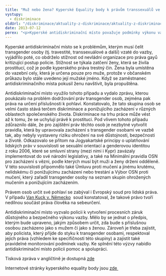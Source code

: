 ```yaml
---
title: "Muž nebo žena? Kyperské Equality body k právům transsexuálů ve vazbě"
vystupy:
  - diskriminace
oldUrl: "/diskriminace/aktuality-z-diskriminace/aktuality-z-diskriminace-2013/muz-nebo-zena-kyperske-equality-body-k-pravum-transsexualu-ve-vazbe/"
date: 2013-07-12
perex: "<p>Kyperské antidiskriminační místo považuje podmínky výkonu vazby podle stávající právní úpravy za diskriminační vůči transgender osobám a vyzvalo policii k zpracování předpisů, které budou zárukou práv, bezpečnosti a důstojnosti těchto osob.</p>"
---
```


<!-- imported from the old website -->

<p class="align-blok">Kyperské antidiskriminační místo se k problémům, kterým musí čelit transgender osoby (tj. travestité, transsexuálové a další) vzaté do vazby, vyjádřilo poté, co obdrželo stížnost od nevládní organizace pro práva gayů kritizující postup policie. Stížnost se týkala zatčení ženy, která se živila prostitucí, což je podle kyperského práva trestný čin. Žena byla umístěna do vazební cely, která je určena pouze pro muže, protože v občanském průkazu bylo stále uvedeno její mužské jméno. Když se zaměstnanec antidiskriminačního místa pokusil ženu navštívit, byla propuštěna.</p><p class="align-blok">Antidiskriminační místo využilo tohoto případu a vydalo zprávu, kterou poukázalo na problém dodržování práv transgender osob, zejména pak práva na určení příslušnosti k pohlaví. Konstatovalo, že tato skupina osob se velmi často stává terčem diskriminace a ponižujícího zacházení v různých oblastech společenského života. Diskriminace na trhu práce může vést až k tomu, že se uchylují právě k prostituci. Pod vlivem tohoto případu zdůraznilo dále, že pro zajištění práv těchto osob je nezbytné vytvořit pravidla, která by upravovala zacházení s transgender osobami ve vazbě tak, aby nebyly vystaveny riziku ohrožení na své důstojnosti, bezpečnosti a životě. Odkazovalo se přitom na Jogyakartské principy o uplatňování lidských práv v souvislosti se sexuální orientací a genderovou identitou z roku 2006, které se smluvní strany (mezi nimi i Kypr) zavázaly implementovat do své národní legislativy, a také na Minimální pravidla OSN pro zacházení s vězni, podle kterých musí být muži a ženy drženi odděleně. V této souvislosti připomnělo také Úmluvu proti mučení a jinému krutému, nelidskému či ponižujícímu zacházení nebo trestání a Výbor OSN proti mučení, který zařadil transgender osoby na seznam skupin ohrožených mučením a ponižujícím zacházením. </p><p class="align-blok">Právem osob určit své pohlaví se zabýval i Evropský soud pro lidská práva. V případu <a title="Otevření do nového okna" href="http://echr.ketse.com/doc/35968.97-en-20011018/view/" target="_blank">Van Kuck v. Německo</a>  soud konstatoval, že takové právo tvoří nedílnou součást práva člověka na sebeurčení.</p><p class="align-blok">Antidiskriminační místo vyzvalo policii k vytvoření procesních záruk důstojného a bezpečného výkonu vazby. Mělo by se jednat o předpis, kterým bude upraveno, jakým způsobem určit, zda bude s příslušnou osobou zacházeno jako s mužem či jako s ženou. Zároveň je třeba zajistit, aby policista, který přijde do styku k transgender osobami, respektoval jejich práva (vzhledem ke specifičnosti této skupiny) a zajistit také pravidelné monitorování podmínek vazby. Ke splnění této výzvy nabídlo antidiskriminační místo policii pomoc a spolupráci.</p><p>Tisková zpráva v angličtině je dostupná <a href="/http://" target="http://www.non-discrimination.net/content/media/CY-106-FR%20transgender%20detention.pdf" class="_blank">zde </a></p>Internetové stránky kyperského equality body jsou <a title="Otevření do nového okna" href="http://www.no-discrimination.ombudsman.gov.cy/en/node" target="_blank">zde  </a>
